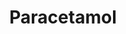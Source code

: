 ---
title:  Paracetamol
description: Great example showing how great we are
github_url: Example_Paracetamol
---